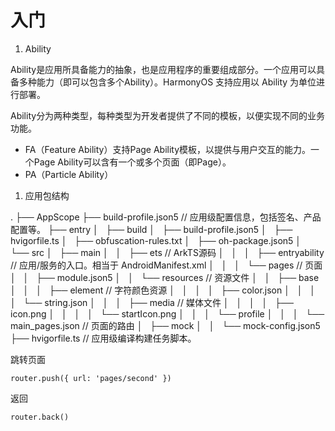 # 入门

1. Ability

Ability是应用所具备能力的抽象，也是应用程序的重要组成部分。一个应用可以具备多种能力（即可以包含多个Ability）。HarmonyOS 支持应用以 Ability 为单位进行部署。

Ability分为两种类型，每种类型为开发者提供了不同的模板，以便实现不同的业务功能。
- FA（Feature Ability）支持Page Ability模板，以提供与用户交互的能力。一个Page Ability可以含有一个或多个页面（即Page）。
- PA（Particle Ability）


1. 应用包结构

.
├── AppScope
├── build-profile.json5               // 应用级配置信息，包括签名、产品配置等。
├── entry
│   ├── build
│   ├── build-profile.json5
│   ├── hvigorfile.ts
│   ├── obfuscation-rules.txt
│   ├── oh-package.json5
│   └── src
│       ├── main
│       │   ├── ets               // ArkTS源码
│       │   │   ├── entryability  // 应用/服务的入口。相当于 AndroidManifest.xml
│       │   │   └── pages         // 页面
│       │   ├── module.json5
│       │   └── resources         // 资源文件
│       │       ├── base
│       │       │   ├── element   // 字符颜色资源
│       │       │   │   ├── color.json
│       │       │   │   └── string.json
│       │       │   ├── media     // 媒体文件
│       │       │   │   ├── icon.png
│       │       │   │   └── startIcon.png
│       │       │   └── profile
│       │       │       └── main_pages.json // 页面的路由
│       ├── mock
│       │   └── mock-config.json5
├── hvigorfile.ts          // 应用级编译构建任务脚本。


跳转页面
```
router.push({ url: 'pages/second' })
```
返回
```
router.back()
```
